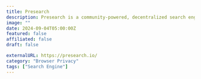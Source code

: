 ```yaml
---
title: Presearch
description: Presearch is a community-powered, decentralized search engine that provides better results while protecting your privacy.
image: ""
date: 2024-09-04T05:00:00Z
featured: false
affiliated: false
draft: false

externalURL: https://presearch.io/
category: "Browser Privacy"
tags: ["Search Engine"]
---
```

